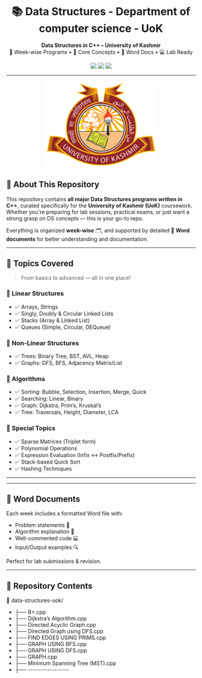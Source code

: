 <h1 align="center">📚 Data Structures - Department of computer science - UoK</h1>

<p align="center">
  <b>Data Structures in C++ – University of Kashmir</b><br>
  📘 Week-wise Programs • 🧠 Core Concepts • 📝 Word Docs • 💻 Lab Ready
</p>

<p align="center">
  <img src="https://img.shields.io/badge/Language-C++-blue.svg" />
  <img src="https://img.shields.io/badge/Programs-100%2B-green.svg" />
  <img src="https://img.shields.io/badge/University-UoK-orange.svg" />
 
</p>

---
<p align="center">
  <img src="/University_of_Kashmir_logo.png" alt="University of Kashmir Logo" width="300"/>
</p>

## 📌 About This Repository

This repository contains **all major Data Structures programs written in C++**, curated specifically for the **University of Kashmir (UoK)** coursework. Whether you're preparing for lab sessions, practical exams, or just want a strong grasp on DS concepts — this is your go-to repo.

Everything is organized **week-wise** 🗂️, and supported by detailed 📄 **Word documents** for better understanding and documentation.

---

## 🧠 Topics Covered

> From basics to advanced — all in one place!

### 🔹 Linear Structures
- ✅ Arrays, Strings
- ✅ Singly, Doubly & Circular Linked Lists
- ✅ Stacks (Array & Linked List)
- ✅ Queues (Simple, Circular, DEQueue)

### 🔹 Non-Linear Structures
- ✅ Trees: Binary Tree, BST, AVL, Heap
- ✅ Graphs: DFS, BFS, Adjacency Matrix/List

### 🔹 Algorithms
- ✅ Sorting: Bubble, Selection, Insertion, Merge, Quick
- ✅ Searching: Linear, Binary
- ✅ Graph: Dijkstra, Prim’s, Kruskal’s
- ✅ Tree: Traversals, Height, Diameter, LCA

### 🔹 Special Topics
- ✅ Sparse Matrices (Triplet form)
- ✅ Polynomial Operations
- ✅ Expression Evaluation (Infix ↔ Postfix/Prefix)
- ✅ Stack-based Quick Sort
- ✅ Hashing Techniques

---


---

## 📄 Word Documents

Each week includes a formatted Word file with:

- Problem statements 📌  
- Algorithm explanation 🧠  
- Well-commented code 💻  
- Input/Output examples 🔍  

Perfect for lab submissions & revision.

---
## 📁 Repository Contents

📂 data-structures-uok/
- ├── B+.cpp
- ├── Dijkstra’s Algorithm.cpp
- ├── Directed Acyclic Graph.cpp
- ├── Directed Graph using DFS.cpp
- ├── FIND EDGES USING PRIMS.cpp
- ├── GRAPH USING BFS.cpp
- ├── GRAPH USING DFS.cpp
- ├── GRAPH.cpp
- ├── Minimum Spanning Tree (MST).cpp
- ├── -----------------



